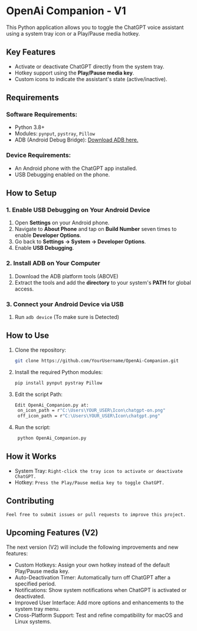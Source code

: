 # OpenAi Companion - V1
This Python application allows you to toggle the ChatGPT voice assistant using a system tray icon or a Play/Pause media hotkey. 

## Key Features
- Activate or deactivate ChatGPT directly from the system tray.
- Hotkey support using the **Play/Pause media key**.
- Custom icons to indicate the assistant's state (active/inactive).

## Requirements
### Software Requirements:
- Python 3.8+
- Modules: `pynput`, `pystray`, `Pillow`
- ADB (Android Debug Bridge): [Download ADB here.](https://developer.android.com/studio/releases/platform-tools)
### Device Requirements:
- An Android phone with the ChatGPT app installed.
- USB Debugging enabled on the phone.

## How to Setup
  ### 1. Enable USB Debugging on Your Android Device
   1. Open **Settings** on your Android phone.
   2. Navigate to **About Phone** and tap on **Build Number** seven times to enable **Developer Options**.
   3. Go back to **Settings → System → Developer Options**.
   4. Enable **USB Debugging**.

  ### 2. Install ADB on Your Computer
   1. Download the ADB platform tools (ABOVE)
   2. Extract the tools and add the **directory** to your system's **PATH** for global access.

  ### 3. Connect your Android Device via USB
   1. Run `adb device` (To make sure is Detected)

## How to Use
1. Clone the repository:
   ```bash
   git clone https://github.com/YourUsername/OpenAi-Companion.git
2. Install the required Python modules:
   ```bash
   pip install pynput pystray Pillow
3. Edit the script Path:
   ```bash
   Edit OpenAi_Companion.py at:
    on_icon_path = r"C:\Users\YOUR_USER\Icon\chatgpt-on.png"
    off_icon_path = r"C:\Users\YOUR_USER\Icon\chatgpt.png"
4. Run the script:
   ```bash
    python OpenAi_Companion.py

## How it Works
- System Tray: `Right-click the tray icon to activate or deactivate ChatGPT.`
- Hotkey: `Press the Play/Pause media key to toggle ChatGPT.`

## Contributing
`Feel free to submit issues or pull requests to improve this project.`

## Upcoming Features (V2)
The next version (V2) will include the following improvements and new features:
- Custom Hotkeys: Assign your own hotkey instead of the default Play/Pause media key.
- Auto-Deactivation Timer: Automatically turn off ChatGPT after a specified period.
- Notifications: Show system notifications when ChatGPT is activated or deactivated.
- Improved User Interface: Add more options and enhancements to the system tray menu.
- Cross-Platform Support: Test and refine compatibility for macOS and Linux systems.

